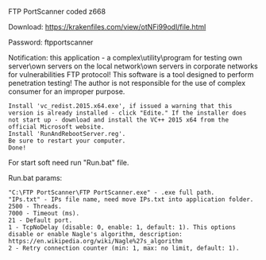 FTP PortScanner coded z668

Download: https://krakenfiles.com/view/otNFi99odl/file.html

Password: ftpportscanner


Notification: this application - a complex\utility\program for testing own server\own servers on the local network\own servers in corporate networks for vulnerabilities FTP protocol! This software is a tool designed to perform penetration testing! The author is not responsible for the use of complex consumer for an improper purpose.

    Install 'vc_redist.2015.x64.exe', if issued a warning that this version is already installed - click "Edite." If the installer does not start up - download and install the VC++ 2015 x64 from the official Microsoft website.
    Install 'RunAndRebootServer.reg'.
    Be sure to restart your computer.
    Done!

For start soft need run "Run.bat" file.

Run.bat params:

    "C:\FTP PortScanner\FTP PortScanner.exe" - .exe full path.
    "IPs.txt" - IPs file name, need move IPs.txt into application folder.
    2500 - Threads.
    7000 - Timeout (ms).
    21 - Default port.
    1 - TcpNoDelay (disable: 0, enable: 1, default: 1). This options disable or enable Nagle's algorithm, description: https://en.wikipedia.org/wiki/Nagle%27s_algorithm
    2 - Retry connection counter (min: 1, max: no limit, default: 1).
